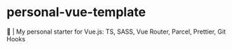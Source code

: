 # personal-vue-template

:cookie: | My personal starter for Vue.js: TS, SASS, Vue Router, Parcel, Prettier, Git Hooks
